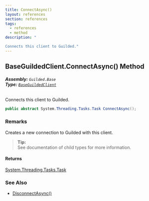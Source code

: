 ```yaml
---
title: ConnectAsync()
layout: references
section: references
tags:
  - references
  - method
description: "

Connects this client to Guilded."
---
```


## BaseGuildedClient.ConnectAsync() Method
###### **Assembly:** `Guilded.Base`<br/>**Type:** [`BaseGuildedClient`](BaseGuildedClient.md 'Guilded.Base.BaseGuildedClient')

Connects this client to Guilded.

```csharp
public abstract System.Threading.Tasks.Task ConnectAsync();
```

### Remarks
  
Creates a new connection to Guilded with this client.  
> **Tip:**    
> See documentation of child types for more information.

#### Returns
[System.Threading.Tasks.Task](https://docs.microsoft.com/en-us/dotnet/api/System.Threading.Tasks.Task 'System.Threading.Tasks.Task')

### See Also
- [DisconnectAsync()](BaseGuildedClient.DisconnectAsync().md 'Guilded.Base.BaseGuildedClient.DisconnectAsync()')